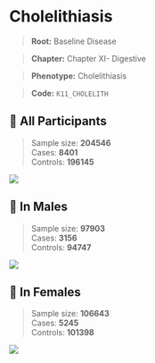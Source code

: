 # Cholelithiasis

> **Root:** Baseline Disease  

> **Chapter:** Chapter XI- Digestive  

> **Phenotype:** Cholelithiasis  

> **Code:** `K11_CHOLELITH`

## 🧪 All Participants  
> Sample size: **204546**  
> Cases: **8401**  
> Controls: **196145**
<img src="/Disease/Figures/ALL/Incidence/K11_CHOLELITH.png"/>
<CsvTable src="/Disease_Data/ALL/Incidence/COX_K11_CHOLELITH.csv" label="🔍 View full results" />

## 👨 In Males  
> Sample size: **97903**  
> Cases: **3156**  
> Controls: **94747**
<img src="/Disease/Figures/Male/Incidence/K11_CHOLELITH.png"/>
<CsvTable src="/Disease_Data/Male/Incidence/COX_K11_CHOLELITH.csv" label="🔍 View full results" />

## 👩 In Females  
> Sample size: **106643**  
> Cases: **5245**  
> Controls: **101398**
<img src="/Disease/Figures/Female/Incidence/K11_CHOLELITH.png"/>
<CsvTable src="/Disease_Data/Female/Incidence/COX_K11_CHOLELITH.csv" label="🔍 View full results" />
